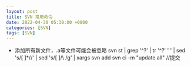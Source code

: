 ```yaml
---
layout: post
title: SVN 常用命令
date: 2022-04-30 05:30:00 +0800
categories: [SVN]
tags: [SVN]
---
```

* 添加所有新文件，.a等文件可能会被忽略
 svn st | grep '^\?' | tr '^\?' ' ' | sed 's/[ ]*//' | sed 's/[ ]/\\ /g' | xargs svn add 
 svn ci -m "update all"  //提交